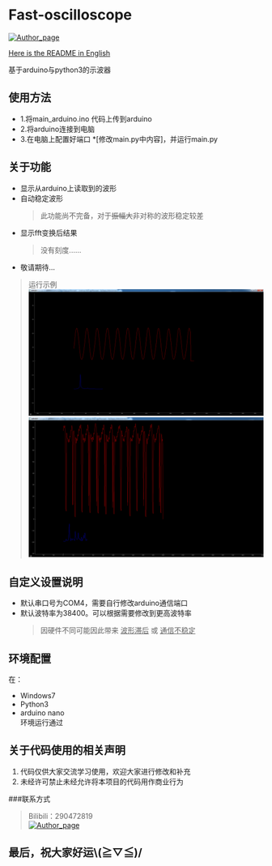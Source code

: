 # Fast-oscilloscope

[![Author_page](https://img.shields.io/badge/Author%20page-on%20bilibili-green)](https://space.bilibili.com/290472819)

[Here is the README in English](https://github.com/baoqi-zhong/Fast-oscilloscope/README-EN.md)<br>

基于arduino与python3的示波器

## 使用方法
  - 1.将main_arduino.ino 代码上传到arduino
  - 2.将arduino连接到电脑
  - 3.在电脑上配置好端口 *\[修改main.py中内容\]，并运行main.py


## 关于功能
  - 显示从arduino上读取到的波形
  - 自动稳定波形
    > 此功能尚不完备，对于~~振幅大~~非对称的波形稳定较差
  - 显示fft变换后结果
    > 没有刻度......
  - 敬请期待...


> 运行示例
![example1](https://raw.githubusercontent.com/baoqi-zhong/Fast-oscilloscope/master/assets/example.png)
![example1](https://raw.githubusercontent.com/baoqi-zhong/Fast-oscilloscope/master/assets/example_2.png)


## 自定义设置说明
  - 默认串口号为COM4，需要自行修改arduino通信端口<br>
  - 默认波特率为38400。可以根据需要修改到更高波特率<br>
    > 因硬件不同可能因此带来 <u>波形滞后</u> 或 <u>通信不稳定</u>

## 环境配置
在：
- Windows7
- Python3
- arduino nano<br>
环境运行通过

## 关于代码使用的相关声明
  1. 代码仅供大家交流学习使用，欢迎大家进行修改和补充<br>
  2. 未经许可禁止未经允许将本项目的代码用作商业行为<br>

###联系方式
  >Bilibili：290472819 <br>[![Author_page](https://img.shields.io/badge/Author%20page-on%20bilibili-green)](https://space.bilibili.com/290472819)
  
最后，祝大家好运\\(≧▽≦)/
---